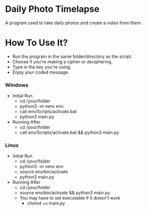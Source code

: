 # Daily Photo Timelapse

 A program used to take daily photos and create a video from them.

# How To Use It?

- Run the program in the same folder/directory as the script.
- Choose if you're making a cipher or deciphering.
- Type in the key you're using.
- Enjoy your coded message.

### Windows

- Initial Run
  - cd /your/folder
  - python3 -m venv env
  - call env/Scripts/activate.bat
  - python3 main.py
- Running After
  - cd /your/folder
  - call env/Scripts/activate.bat && python3 main.py

### Linux

- Initial Run
  - cd /your/folder
  - python3 -m venv env
  - source env/bin/activate
  - python3 main.py
- Running After
  - cd /your/folder
  - source env/bin/activate && python3 main.py
  - You may have to set executable if it doesn't work
    - chmod +x main.py
